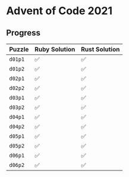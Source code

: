 # Advent of Code 2021

## Progress

Puzzle | Ruby Solution | Rust Solution
-|-|-
`d01p1` | ✅ | ✅
`d01p2` | ✅ | ✅
`d02p1` | ✅ | ✅
`d02p2` | ✅ | ✅
`d03p1` | ✅ | ✅
`d03p2` | ✅ | ✅
`d04p1` | ✅ | ✅
`d04p2` | ✅ | ✅️
`d05p1` | ✅ | ✅
`d05p2` | ✅ | ✅️
`d06p1` | ✅ | ✅️
`d06p2` | ✅ | ✅️
